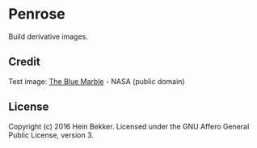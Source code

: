 # Penrose

Build derivative images.

## Credit

Test image: [The Blue Marble](https://www.nasa.gov/content/blue-marble-image-of-the-earth-from-apollo-17) - NASA (public domain)

## License

Copyright (c) 2016 Hein Bekker. Licensed under the GNU Affero General Public License, version 3.
